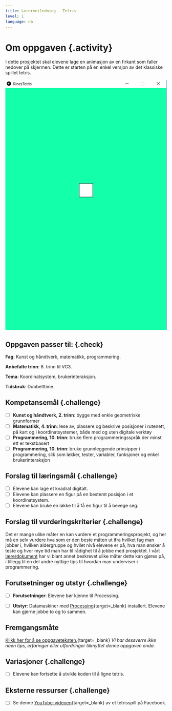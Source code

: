 ```yaml
---
title: Lærerveiledning - Tetris
level: 1
language: nb
---
```


# Om oppgaven {.activity}
I dette prosjektet skal elevene lage en animasjon av en firkant som faller nedover på skjermen. Dette er starten på en enkel versjon av det klassiske spillet tetris.

![](preview.png)

## Oppgaven passer til: {.check}

 __Fag__: Kunst og håndtverk, matematikk, programmering.

__Anbefalte trinn__: 8. trinn til VG3.

__Tema__: Koordinatsystem, brukerinteraksjon.

__Tidsbruk__: Dobbelttime.

## Kompetansemål {.challenge}
- [ ] __Kunst og håndtverk, 2. trinn__: bygge med enkle geometriske grunnformer
- [ ] __Matematikk, 4. trinn__: lese av, plassere og beskrive posisjoner i rutenett, på kart og i koordinatsystemer, både med og uten digitale verktøy
- [ ] __Programmering, 10. trinn__: bruke flere programmeringsspråk der minst ett er tekstbasert
- [ ] __Programmering, 10. trinn__: bruke grunnleggende prinsipper i programmering, slik som løkker, tester, variabler, funksjoner og enkel brukerinteraksjon

## Forslag til læringsmål {.challenge}
- [ ] Elevene kan lage et kvadrat digitalt.
- [ ] Elevene kan plassere en figur på en bestemt posisjon i et koordinatsystem.
- [ ] Elevene kan bruke en løkke til å få en figur til å bevege seg.

## Forslag til vurderingskriterier {.challenge}
Det er mange ulike måter en kan vurdere et programmeringsprosjekt, og her må en selv vurdere hva som er den beste måten ut ifra hvilket fag man jobber i, hvilken aldergruppe og hvilet nivå elevene er på, hva man ønsker å teste og hvor mye tid man har til rådighet til å jobbe med prosjektet. I vårt [lærerdokument](../../pages/guide_bruk_lærerveiledning.html) har vi blant annet beskrevet ulike måter dette kan gjøres på, i tillegg til en del andre nyttige tips til hvordan man underviser i programmering.

## Forutsetninger og utstyr {.challenge}
- [ ]  __Forutsetninger__: Elevene bør kjenne til Processing.

- [ ]  __Utstyr__: Datamaskiner med [Processing](https://www.processing.org/download/){target=_blank} installert. Elevene kan gjerne jobbe to og to sammen.

## Fremgangsmåte
[Klikk her for å se oppgaveteksten.](../tetris/tetris.html){target=_blank}
_Vi har dessverre ikke noen tips, erfaringer eller utfordringer tilknyttet denne oppgaven enda._

## Variasjoner {.challenge}
- [ ] Elevene kan fortsette å utvikle koden til å ligne tetris.

## Eksterne ressurser {.challenge}
- [ ] Se denne [YouTube-videoen](https://www.youtube.com/watch?v=yTCTxdBKoSQ){target=_blank} av et tetrisspill på Facebook.
